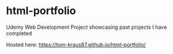 # html-portfolio
Udemy Web Development Project showcasing past projects I have completed

Hosted here: https://tom-kraus87.github.io/html-portfolio/
